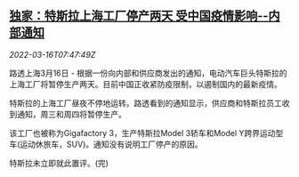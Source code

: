 <!--1647421263000-->
[独家：特斯拉上海工厂停产两天 受中国疫情影响--内部通知](https://cn.reuters.com/article/exclusive-tesla-shanghai-0316-wedn-idCNKCS2LD0P7)
------

<div><i>2022-03-16T07:47:49Z</i></div><p>路透上海3月16日 - 根据一份向内部和供应商发出的通知，电动汽车巨头特斯拉的上海工厂将暂停生产两天。目前中国正收紧防疫限制，以遏制国内的最新疫情。</p><p>特斯拉的上海工厂昼夜不停地运转。路透看到的通知显示，供应商和特斯拉员工收到通知，周三和周四将暂停生产。</p><p>该工厂也被称为Gigafactory 3，生产特斯拉Model 3轿车和Model Y跨界运动型车(运动休旅车，SUV)。通知没有说明工厂停产的原因。</p><p>特斯拉未立即就此置评。(完)</p>
